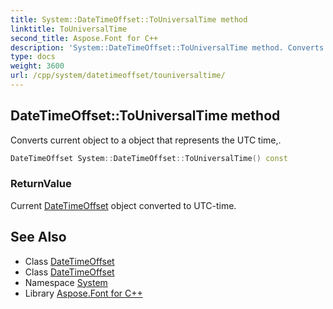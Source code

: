 ```yaml
---
title: System::DateTimeOffset::ToUniversalTime method
linktitle: ToUniversalTime
second_title: Aspose.Font for C++
description: 'System::DateTimeOffset::ToUniversalTime method. Converts current object to a object that represents the UTC time, in C++.'
type: docs
weight: 3600
url: /cpp/system/datetimeoffset/touniversaltime/
---
```

## DateTimeOffset::ToUniversalTime method


Converts current object to a object that represents the UTC time,.

```cpp
DateTimeOffset System::DateTimeOffset::ToUniversalTime() const
```


### ReturnValue

Current [DateTimeOffset](../) object converted to UTC-time.

## See Also

* Class [DateTimeOffset](../)
* Class [DateTimeOffset](../)
* Namespace [System](../../)
* Library [Aspose.Font for C++](../../../)
